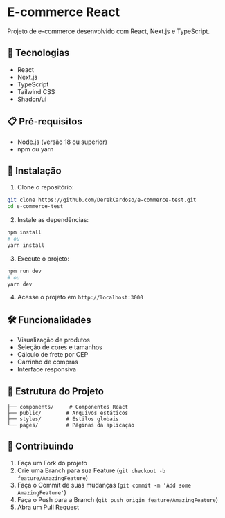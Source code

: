 # E-commerce React

Projeto de e-commerce desenvolvido com React, Next.js e TypeScript.

## 🚀 Tecnologias

- React
- Next.js
- TypeScript
- Tailwind CSS
- Shadcn/ui

## 📋 Pré-requisitos

- Node.js (versão 18 ou superior)
- npm ou yarn

## 🔧 Instalação

1. Clone o repositório:
```bash
git clone https://github.com/DerekCardoso/e-commerce-test.git
cd e-commerce-test
```

2. Instale as dependências:
```bash
npm install
# ou
yarn install
```

3. Execute o projeto:
```bash
npm run dev
# ou
yarn dev
```

4. Acesse o projeto em `http://localhost:3000`

## 🛠️ Funcionalidades

- Visualização de produtos
- Seleção de cores e tamanhos
- Cálculo de frete por CEP
- Carrinho de compras
- Interface responsiva

## 📝 Estrutura do Projeto

```
├── components/     # Componentes React
├── public/        # Arquivos estáticos
├── styles/        # Estilos globais
└── pages/         # Páginas da aplicação
```

## 🤝 Contribuindo

1. Faça um Fork do projeto
2. Crie uma Branch para sua Feature (`git checkout -b feature/AmazingFeature`)
3. Faça o Commit de suas mudanças (`git commit -m 'Add some AmazingFeature'`)
4. Faça o Push para a Branch (`git push origin feature/AmazingFeature`)
5. Abra um Pull Request 